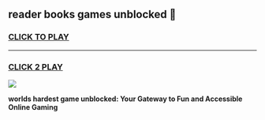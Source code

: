 
## reader books games unblocked 👋
<h3>
<a href="https://premium.freeplayer.one?title=reader_books_games_unblocked&ref=13F">CLICK TO PLAY</a></h3>
<hr>

<h3>
<a href="https://premium.freeplayer.one?title=reader_books_games_unblocked&ref=13F">CLICK 2 PLAY</a>
  
</h3>

<a href="https://premium.freeplayer.one?title=reader_books_games_unblocked&ref=12F/"><img src="https://clearcache.store/games.png"></a>


**worlds hardest game unblocked: Your Gateway to Fun and Accessible Online Gaming**

